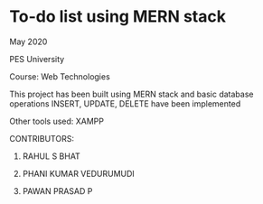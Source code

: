 # To-do list using MERN stack

May 2020

PES University

Course: Web Technologies

This project has been built using MERN stack and basic database operations INSERT, UPDATE, DELETE have been implemented

Other tools used:  XAMPP

CONTRIBUTORS:

1. RAHUL S BHAT

2. PHANI KUMAR VEDURUMUDI

3. PAWAN PRASAD P


